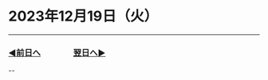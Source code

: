 # 2023年12月19日（火）

---

### [◀️前日へ](https:/github.com/yuasys/chatty-journal/blob/main/2023/12/2023-12-18.md)&emsp;&emsp;&emsp;&emsp;[翌日へ▶️](https://github.com/yuasys/chatty-journal/blob/main/2023/12/2023-12-20.md)

--
